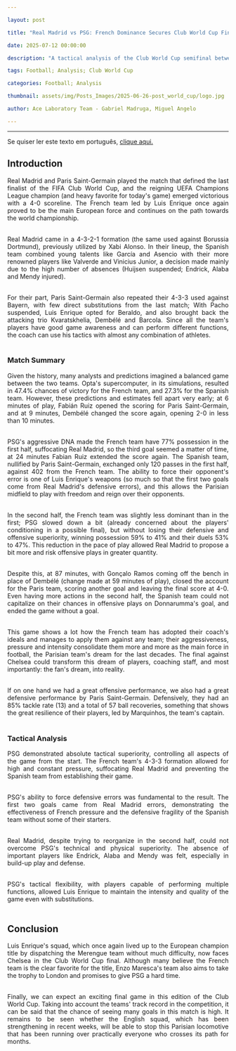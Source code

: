 ```yaml
---

layout: post

title: "Real Madrid vs PSG: French Dominance Secures Club World Cup Final Spot"

date: 2025-07-12 00:00:00

description: "A tactical analysis of the Club World Cup semifinal between Real Madrid and Paris Saint-Germain, featuring absolute French dominance"

tags: Football; Analysis; Club World Cup

categories: Football; Analysis

thumbnail: assets/img/Posts_Images/2025-06-26-post_world_cup/logo.jpg

author: Ace Laboratory Team - Gabriel Madruga, Miguel Angelo

---
```


---

<p align="justify">

Se quiser ler este texto em português, <a href = "https://ac3lab.github.io/blog/2000/real_psg_pt/"> clique aqui.</a>

</p>

<h2> <b> Introduction </b></h2>

<div style="text-align: justify">

Real Madrid and Paris Saint-Germain played the match that defined the last finalist of the FIFA Club World Cup, and the reigning UEFA Champions League champion (and heavy favorite for today's game) emerged victorious with a 4-0 scoreline. The French team led by Luis Enrique once again proved to be the main European force and continues on the path towards the world championship. <br/><br/>

Real Madrid came in a 4-3-2-1 formation (the same used against Borussia Dortmund), previously utilized by Xabi Alonso. In their lineup, the Spanish team combined young talents like García and Asencio with their more renowned players like Valverde and Vinicius Junior, a decision made mainly due to the high number of absences (Huijsen suspended; Endrick, Alaba and Mendy injured). <br/><br/>

For their part, Paris Saint-Germain also repeated their 4-3-3 used against Bayern, with few direct substitutions from the last match; With Pacho suspended, Luis Enrique opted for Beraldo, and also brought back the attacking trio Kvaratskhelia, Dembélé and Barcola. Since all the team's players have good game awareness and can perform different functions, the coach can use his tactics with almost any combination of athletes. <br/><br/>

<h3> <b> Match Summary </b></h3>

Given the history, many analysts and predictions imagined a balanced game between the two teams. Opta's supercomputer, in its simulations, resulted in 47.4% chances of victory for the French team, and 27.3% for the Spanish team. However, these predictions and estimates fell apart very early; at 6 minutes of play, Fabián Ruiz opened the scoring for Paris Saint-Germain, and at 9 minutes, Dembélé changed the score again, opening 2-0 in less than 10 minutes. <br/><br/>

PSG's aggressive DNA made the French team have 77% possession in the first half, suffocating Real Madrid, so the third goal seemed a matter of time, at 24 minutes Fabian Ruiz extended the score again. The Spanish team, nullified by Paris Saint-Germain, exchanged only 120 passes in the first half, against 402 from the French team. The ability to force their opponent's error is one of Luis Enrique's weapons (so much so that the first two goals come from Real Madrid's defensive errors), and this allows the Parisian midfield to play with freedom and reign over their opponents. <br/><br/>

In the second half, the French team was slightly less dominant than in the first; PSG slowed down a bit (already concerned about the players' conditioning in a possible final), but without losing their defensive and offensive superiority, winning possession 59% to 41% and their duels 53% to 47%. This reduction in the pace of play allowed Real Madrid to propose a bit more and risk offensive plays in greater quantity. <br/><br/>

Despite this, at 87 minutes, with Gonçalo Ramos coming off the bench in place of Dembélé (change made at 59 minutes of play), closed the account for the Paris team, scoring another goal and leaving the final score at 4-0. Even having more actions in the second half, the Spanish team could not capitalize on their chances in offensive plays on Donnarumma's goal, and ended the game without a goal. <br/><br/>

This game shows a lot how the French team has adopted their coach's ideals and manages to apply them against any team; their aggressiveness, pressure and intensity consolidate them more and more as the main force in football, the Parisian team's dream for the last decades. The final against Chelsea could transform this dream of players, coaching staff, and most importantly: the fan's dream, into reality. <br/><br/>

If on one hand we had a great offensive performance, we also had a great defensive performance by Paris Saint-Germain. Defensively, they had an 85% tackle rate (13) and a total of 57 ball recoveries, something that shows the great resilience of their players, led by Marquinhos, the team's captain. <br/><br/>

<h3> <b> Tactical Analysis </b></h3>

PSG demonstrated absolute tactical superiority, controlling all aspects of the game from the start. The French team's 4-3-3 formation allowed for high and constant pressure, suffocating Real Madrid and preventing the Spanish team from establishing their game. <br/><br/>

PSG's ability to force defensive errors was fundamental to the result. The first two goals came from Real Madrid errors, demonstrating the effectiveness of French pressure and the defensive fragility of the Spanish team without some of their starters. <br/><br/>

Real Madrid, despite trying to reorganize in the second half, could not overcome PSG's technical and physical superiority. The absence of important players like Endrick, Alaba and Mendy was felt, especially in build-up play and defense. <br/><br/>

PSG's tactical flexibility, with players capable of performing multiple functions, allowed Luis Enrique to maintain the intensity and quality of the game even with substitutions. <br/><br/>

<h2> <b> Conclusion </b></h2>

Luis Enrique's squad, which once again lived up to the European champion title by dispatching the Merengue team without much difficulty, now faces Chelsea in the Club World Cup final. Although many believe the French team is the clear favorite for the title, Enzo Maresca's team also aims to take the trophy to London and promises to give PSG a hard time. <br/><br/>

Finally, we can expect an exciting final game in this edition of the Club World Cup. Taking into account the teams' track record in the competition, it can be said that the chance of seeing many goals in this match is high. It remains to be seen whether the English squad, which has been strengthening in recent weeks, will be able to stop this Parisian locomotive that has been running over practically everyone who crosses its path for months. <br/><br/>

</div>
